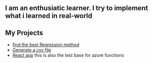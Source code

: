 ## I am an enthusiatic learner. I try to implement what i learned in real-world

## My Projects


* [find the best Regression method ](https://github.com/krishnayele/Machine-learning-projects/tree/master/Week_1)
* [Generate a csv file](https://github.com/krishnayele/Machine-learning-projects/tree/master/week_2)
* [React app](https://github.com/krishnayele/react-mooc)
this is also the test base for azure functions
